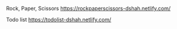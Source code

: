 Rock, Paper, Scissors
https://rockpaperscissors-dshah.netlify.com/

Todo list
https://todolist-dshah.netlify.com/
